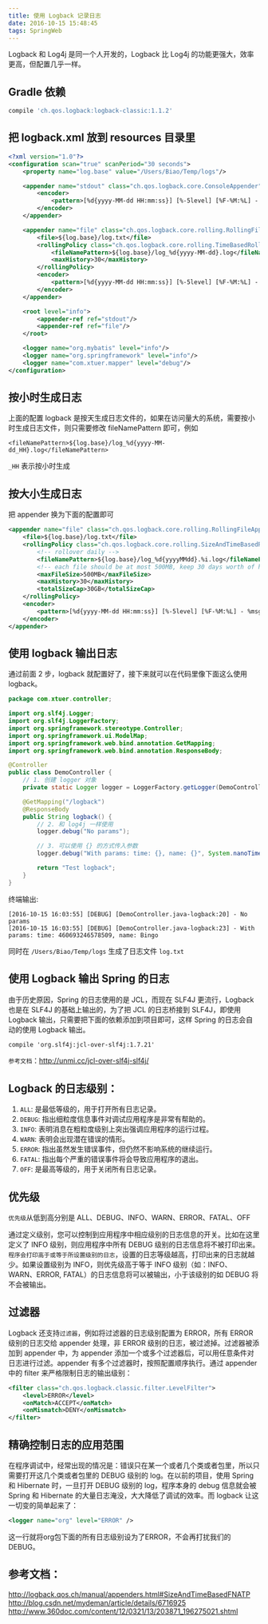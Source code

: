 ```yaml
---
title: 使用 Logback 记录日志
date: 2016-10-15 15:48:45
tags: SpringWeb
---
```

Logback 和 Log4j 是同一个人开发的，Logback 比 Log4j 的功能更强大，效率更高，但配置几乎一样。

<!--more-->

## Gradle 依赖
```groovy
compile 'ch.qos.logback:logback-classic:1.1.2'
```

## 把 logback.xml 放到 resources 目录里
```xml
<?xml version="1.0"?>
<configuration scan="true" scanPeriod="30 seconds">
    <property name="log.base" value="/Users/Biao/Temp/logs"/>

    <appender name="stdout" class="ch.qos.logback.core.ConsoleAppender">
        <encoder>
            <pattern>[%d{yyyy-MM-dd HH:mm:ss}] [%-5level] [%F-%M:%L] - %msg%n</pattern>
        </encoder>
    </appender>

    <appender name="file" class="ch.qos.logback.core.rolling.RollingFileAppender">
        <file>${log.base}/log.txt</file>
        <rollingPolicy class="ch.qos.logback.core.rolling.TimeBasedRollingPolicy">
            <fileNamePattern>${log.base}/log_%d{yyyy-MM-dd}.log</fileNamePattern>
            <maxHistory>30</maxHistory>
        </rollingPolicy>
        <encoder>
            <pattern>[%d{yyyy-MM-dd HH:mm:ss}] [%-5level] [%F-%M:%L] - %msg%n</pattern>
        </encoder>
    </appender>

    <root level="info">
        <appender-ref ref="stdout"/>
        <appender-ref ref="file"/>
    </root>

    <logger name="org.mybatis" level="info"/>
    <logger name="org.springframework" level="info"/>
    <logger name="com.xtuer.mapper" level="debug"/>
</configuration>
```

## 按小时生成日志
上面的配置 logback 是按天生成日志文件的，如果在访问量大的系统，需要按小时生成日志文件，则只需要修改 fileNamePattern 即可，例如 

```
<fileNamePattern>${log.base}/log_%d{yyyy-MM-dd_HH}.log</fileNamePattern>
```
`_HH` 表示按小时生成

## 按大小生成日志

把 appender 换为下面的配置即可

```xml
<appender name="file" class="ch.qos.logback.core.rolling.RollingFileAppender">
    <file>${log.base}/log.txt</file>
    <rollingPolicy class="ch.qos.logback.core.rolling.SizeAndTimeBasedRollingPolicy">
        <!-- rollover daily -->
        <fileNamePattern>${log.base}/log_%d{yyyyMMdd}.%i.log</fileNamePattern>
        <!-- each file should be at most 500MB, keep 30 days worth of history, but at most 30GB -->
        <maxFileSize>500MB</maxFileSize>
        <maxHistory>30</maxHistory>
        <totalSizeCap>30GB</totalSizeCap>
    </rollingPolicy>
    <encoder>
        <pattern>[%d{yyyy-MM-dd HH:mm:ss}] [%-5level] [%F-%M:%L] - %msg%n</pattern>
    </encoder>
</appender>
```

## 使用 logback 输出日志

通过前面 2 步，logback 就配置好了，接下来就可以在代码里像下面这么使用 logback。

```java
package com.xtuer.controller;

import org.slf4j.Logger;
import org.slf4j.LoggerFactory;
import org.springframework.stereotype.Controller;
import org.springframework.ui.ModelMap;
import org.springframework.web.bind.annotation.GetMapping;
import org.springframework.web.bind.annotation.ResponseBody;

@Controller
public class DemoController {
    // 1. 创建 logger 对象
    private static Logger logger = LoggerFactory.getLogger(DemoController.class);

    @GetMapping("/logback")
    @ResponseBody
    public String logback() {
        // 2. 和 log4j 一样使用
        logger.debug("No params");

        // 3. 可以使用 {} 的方式传入参数
        logger.debug("With params: time: {}, name: {}", System.nanoTime(), "Bingo");

        return "Test logback";
    }
}
```

终端输出:

```
[2016-10-15 16:03:55] [DEBUG] [DemoController.java-logback:20] - No params
[2016-10-15 16:03:55] [DEBUG] [DemoController.java-logback:23] - With params: time: 460693246578509, name: Bingo
```

同时在 `/Users/Biao/Temp/logs` 生成了日志文件 `log.txt`

## 使用 Logback 输出 Spring 的日志
由于历史原因，Spring 的日志使用的是 JCL，而现在 SLF4J 更流行，Logback 也是在 SLF4J 的基础上输出的，为了把 JCL 的日志桥接到 SLF4J，即使用 Logback 输出，只需要把下面的依赖添加到项目即可，这样 Spring 的日志会自动的使用 Logback 输出。

```xml
compile 'org.slf4j:jcl-over-slf4j:1.7.21'
```

`参考文档`：<http://unmi.cc/jcl-over-slf4j-slf4j/>

## Logback 的日志级别：
1. `ALL`: 是最低等级的，用于打开所有日志记录。 
2. `DEBUG`: 指出细粒度信息事件对调试应用程序是非常有帮助的。
3. `INFO`: 表明消息在粗粒度级别上突出强调应用程序的运行过程。 
4. `WARN`: 表明会出现潜在错误的情形。
5. `ERROR`: 指出虽然发生错误事件，但仍然不影响系统的继续运行。
6. `FATAL`: 指出每个严重的错误事件将会导致应用程序的退出。
7. `OFF`: 是最高等级的，用于关闭所有日志记录。

## 优先级
`优先级`从低到高分别是 ALL、DEBUG、INFO、WARN、ERROR、FATAL、OFF

通过定义级别，您可以控制到应用程序中相应级别的日志信息的开关。比如在这里定义了 INFO 级别，则应用程序中所有 DEBUG 级别的日志信息将不被打印出来。`程序会打印高于或等于所设置级别的日志`，设置的日志等级越高，打印出来的日志就越少。如果设置级别为 INFO，则优先级高于等于 INFO 级别（如：INFO、 WARN、ERROR, FATAL）的日志信息将可以被输出，小于该级别的如 DEBUG 将不会被输出。

## 过滤器
Logback 还支持`过滤器`，例如将过滤器的日志级别配置为 ERROR，所有 ERROR 级别的日志交给 appender 处理，非 ERROR 级别的日志，被过滤掉。过滤器被添加到 appender 中，为 appender 添加一个或多个过滤器后，可以用任意条件对日志进行过滤。appender 有多个过滤器时，按照配置顺序执行。通过 appender 中的 filter 来严格限制日志的输出级别：

```xml
<filter class="ch.qos.logback.classic.filter.LevelFilter">
	<level>ERROR</level>
	<onMatch>ACCEPT</onMatch>
	<onMismatch>DENY</onMismatch>
</filter>
```

## 精确控制日志的应用范围
在程序调试中，经常出现的情况是：错误只在某一个或者几个类或者包里，所以只需要打开这几个类或者包里的 DEBUG 级别的 log。在以前的项目，使用 Spring 和 Hibernate 时，一旦打开 DEBUG 级别的 log，程序本身的 debug 信息就会被 Spring 和 Hibernate 的大量日志淹没，大大降低了调试的效率。而 logback 让这一切变的简单起来了：

```xml
<logger name="org" level="ERROR" />
```

这一行就将org包下面的所有日志级别设为了ERROR，不会再打扰我们的 DEBUG。

## 参考文档：
<http://logback.qos.ch/manual/appenders.html#SizeAndTimeBasedFNATP>
<http://blog.csdn.net/mydeman/article/details/6716925>
<http://www.360doc.com/content/12/0321/13/203871_196275021.shtml>

